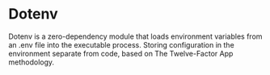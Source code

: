 # Dotenv

Dotenv is a zero-dependency module that loads environment variables from an .env file into the executable process. 
Storing configuration in the environment separate from code, based on The Twelve-Factor App methodology.
